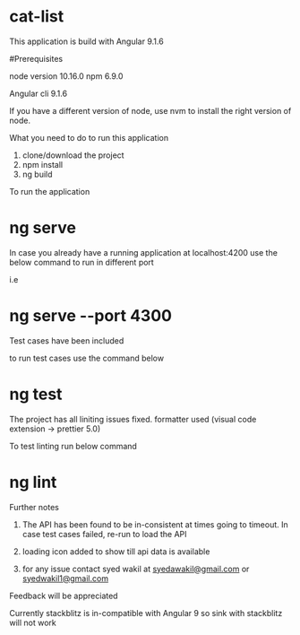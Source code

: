 # cat-list

This application is build with Angular 9.1.6

#Prerequisites

node version 10.16.0
npm 6.9.0

Angular cli 9.1.6

If you have a different version of node, use nvm to install the right version of node.


What you need to do to run this application

1. clone/download the project
2. npm install
3. ng build

To run the application 
# ng serve

In case you already have a running application at localhost:4200 use the below command to run in different port

i.e

# ng serve  --port 4300


Test cases have been included

to run test cases use the command below

# ng test

The project has all liniting issues fixed. formatter used (visual code extension -> prettier 5.0)

To test linting run below command
# ng lint


Further notes
1. The API has been found to be in-consistent at times going to timeout. In case test cases failed, re-run to load the API
2. loading icon added to show till api data is available

3. for any issue contact syed wakil at syedawakil@gmail.com or syedwakil1@gmail.com

Feedback will be appreciated

Currently stackblitz is in-compatible with Angular 9 so sink with stackblitz will not work

